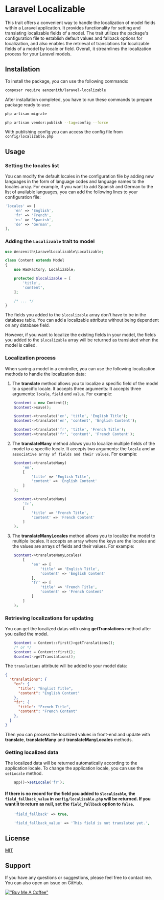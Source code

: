 # Laravel Localizable

This trait offers a convenient way to handle the localization of model fields within a Laravel application. It provides functionality for setting and translating localizable fields of a model. The trait utilizes the package's configuration file to establish default values and fallback options for localization, and also enables the retrieval of translations for localizable fields of a model by locale or field. Overall, it streamlines the localization process for your Laravel models.

## Installation

To install the package, you can use the following commands:

```bash
composer require aenzenith/laravel-localizable

```

After installation completed, you have to run these commands to prepare package ready to use:

```bash
php artisan migrate

php artisan vendor:publish --tag=config --force
```

With publishing config you can access the config file from `config/localizable.php`

## Usage

### Setting the locales list

You can modify the default locales in the configuration file by adding new languages in the form of language codes and language names to the locales array. For example, if you want to add Spanish and German to the list of available languages, you can add the following lines to your configuration file:

```php
'locales' => [
    'en' => 'English',
    'fr' => 'French',
    'es' => 'Spanish',
    'de' => 'German',
],
```

### Adding the `Localizable` trait to model

```php
use Aenzenith\LaravelLocalizable\Localizable;

class Content extends Model
{
    use HasFactory, Localizable;

    protected $localizable = [
        'title',
        'content',
    ];

    /* ... */
}

```

The fields you added to the `$localizable` array don't have to be in the database table. You can add a localizable attribute without being dependent on any database field.

However, if you want to localize the existing fields in your model,
the fields you added to the `$localizable` array will be returned as
translated when the model is called.

### Localization process

When saving a model in a controller, you can use the following localization methods to handle the localization data:

1. The **translate** method allows you to localize a specific field of the model to a specific locale. It accepts three arguments: It accepts three arguments: `locale`, `field` and `value`. For example:

```php
    $content = new Content();
    $content->save();

    $content->translate('en', 'title', 'English Title');
    $content->translate('en', 'content', 'English Content');

    $content->translate('fr', 'title', 'French Title');
    $content->translate('fr', 'content', 'French Content');
```

2. The **translateMany** method allows you to localize multiple fields of the model to a specific locale. It accepts two arguments: the `locale` and `an associative array of fields and their values`. For example:

```php
    $content->translateMany(
        'en',
        [
            'title' => 'English Title',
            'content' => 'English Content'
        ]
    );

    $content->translateMany(
        'fr',
        [
            'title' => 'French Title',
            'content' => 'French Content'
        ]
    );
```

3. The **translateManyLocales** method allows you to localize the model to multiple locales. It accepts an array where the keys are the locales and the values are arrays of fields and their values. For example:

```php
    $content->translateManyLocales(
        [
            'en' => [
                'title' => 'English Title',
                'content' => 'English Content'
            ],
            'fr' => [
                'title' => 'French Title',
                'content' => 'French Content'
            ]
        ]
    );
```

### Retrieving localizations for updating

You can get the localized datas with using **getTranslations** method after you called the model.

```php
    $content = Content::first()>getTranslations();
    /* or */
    $content = Content::first();
    $content->getTranslations();
```

The `translations` attribute will be added to your model data:

```json
{
  "translations": {
    "en": {
      "title": "Englist Title",
      "content": "English Content"
    },
    "fr": {
      "title": "French Title",
      "content": "French Content"
    },
  }
}
```

Then you can process the localized values in front-end and update with **translate**, **translateMany** and **translateManyLocales** methods.

### Getting localized data

The localized data will be returned automatically according to the application locale. To change the application locale, you can use the `setLocale` method.

```php
    app()->setLocale('fr');
```

#### If there is no record for the field you added to `$localizable`, the `field_fallback_value` in `config/localizable.php` will be returned. If you want it to return as null, set the `field_fallback` option to `false`.

```php
    'field_fallback' => true,

    'field_fallback_value' => 'This field is not translated yet.',
```

## License

[MIT](https://choosealicense.com/licenses/mit/)

  
## Support

If you have any questions or suggestions, please feel free to contact me. You can also open an issue on GitHub.

[!["Buy Me A Coffee"](https://www.buymeacoffee.com/assets/img/custom_images/orange_img.png)](https://www.buymeacoffee.com/aenzenith)
